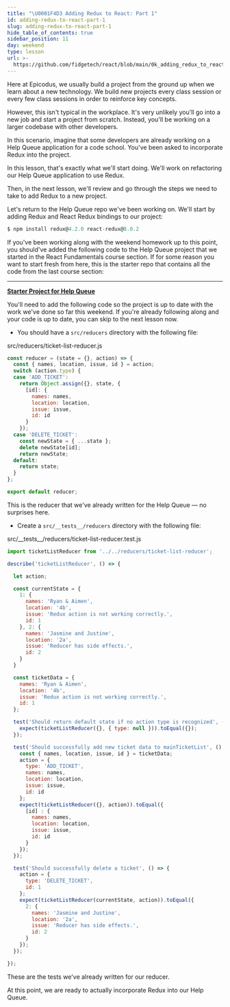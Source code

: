 ```yaml
---
title: "\U0001F4D3 Adding Redux to React: Part 1"
id: adding-redux-to-react-part-1
slug: adding-redux-to-react-part-1
hide_table_of_contents: true
sidebar_position: 11
day: weekend
type: lesson
url: >-
  https://github.com/fidgetech/react/blob/main/0k_adding_redux_to_react_part_1.md
---
```


Here at Epicodus, we usually build a project from the ground up when we learn about a new technology. We build new projects every class session or every few class sessions in order to reinforce key concepts.

However, this isn't typical in the workplace. It's very unlikely you'll go into a new job and start a project from scratch. Instead, you'll be working on a larger codebase with other developers.

In this scenario, imagine that some developers are already working on a Help Queue application for a code school. You've been asked to incorporate Redux into the project.

In this lesson, that's exactly what we'll start doing. We'll work on refactoring our Help Queue application to use Redux.

Then, in the next lesson, we'll review and go through the steps we need to take to add Redux to a new project.

Let's return to the Help Queue repo we've been working on. We'll start by adding Redux and React Redux bindings to our project:

```javascript
$ npm install redux@4.2.0 react-redux@8.0.2
```

If you've been working along with the weekend homework up to this point, you should've added the following code to the Help Queue project that we started in the React Fundamentals course section. If for some reason you want to start fresh from here, this is the starter repo that contains all the code from the last course section:

---
**[<i class="glyphicon glyphicon-folder-open"></i>  Starter Project for Help Queue](https://github.com/epicodus-lessons/react-help-queue-starter-project)**

You'll need to add the following code so the project is up to date with the work we've done so far this weekend. If you're already following along and your code is up to date, you can skip to the next lesson now.

* You should have a `src/reducers` directory with the following file:

<div class="filename">src/reducers/ticket-list-reducer.js</div>

```js
const reducer = (state = {}, action) => {
  const { names, location, issue, id } = action;
  switch (action.type) {
  case 'ADD_TICKET':
    return Object.assign({}, state, {
      [id]: {
        names: names,
        location: location,
        issue: issue,
        id: id
      }
    });
  case 'DELETE_TICKET':
    const newState = { ...state };
    delete newState[id];
    return newState;
  default:
    return state;
  }
};

export default reducer;
```

This is the reducer that we've already written for the Help Queue — no surprises here.

* Create a `src/__tests__/reducers` directory with the following file:

<div class="filename">src/__tests__/reducers/ticket-list-reducer.test.js</div>

```js
import ticketListReducer from '../../reducers/ticket-list-reducer';

describe('ticketListReducer', () => {

  let action;

  const currentState = {
    1: {
      names: 'Ryan & Aimen',
      location: '4b',
      issue: 'Redux action is not working correctly.',
      id: 1 
    }, 2: {
      names: 'Jasmine and Justine',
      location: '2a',
      issue: 'Reducer has side effects.',
      id: 2 
    }
  }

  const ticketData = {
    names: 'Ryan & Aimen',
    location: '4b',
    issue: 'Redux action is not working correctly.',
    id: 1
  };

  test('Should return default state if no action type is recognized', () => {
    expect(ticketListReducer({}, { type: null })).toEqual({});
  });

  test('Should successfully add new ticket data to mainTicketList', () => {
    const { names, location, issue, id } = ticketData;
    action = {
      type: 'ADD_TICKET',
      names: names,
      location: location,
      issue: issue,
      id: id
    };
    expect(ticketListReducer({}, action)).toEqual({
      [id] : {
        names: names,
        location: location,
        issue: issue,
        id: id
      }
    });
  });

  test('Should successfully delete a ticket', () => {
    action = {
      type: 'DELETE_TICKET',
      id: 1
    };
    expect(ticketListReducer(currentState, action)).toEqual({
      2: {
        names: 'Jasmine and Justine',
        location: '2a',
        issue: 'Reducer has side effects.',
        id: 2 
      }
    });
  });

});
```

These are the tests we've already written for our reducer.

At this point, we are ready to actually incorporate Redux into our Help Queue.

